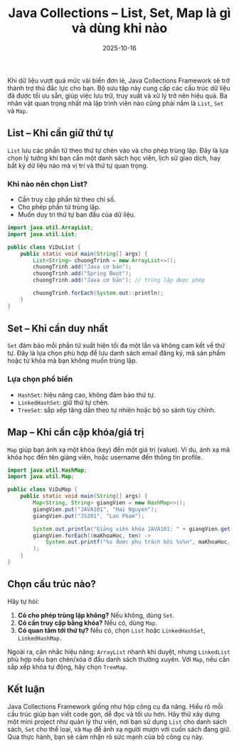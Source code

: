﻿---
title: "Java Collections – List, Set, Map là gì và dùng khi nào"
date: 2025-10-16
draft: false
tags: ["Java", "Lập trình"]
categories: ["Lập trình"]
description: "Giải thích các cấu trúc List, Set, Map trong Java Collections Framework và cách chọn đúng công cụ."
image: "/images/posts/java-collections-co-ban.jpg"
---

Khi dữ liệu vượt quá mức vài biến đơn lẻ, Java Collections Framework sẽ trở thành trợ thủ đắc lực cho bạn. Bộ sưu tập này cung cấp các cấu trúc dữ liệu đã được tối ưu sẵn, giúp việc lưu trữ, truy xuất và xử lý trở nên hiệu quả. Ba nhân vật quan trọng nhất mà lập trình viên nào cũng phải nắm là `List`, `Set` và `Map`.

## List – Khi cần giữ thứ tự

`List` lưu các phần tử theo thứ tự chèn vào và cho phép trùng lặp. Đây là lựa chọn lý tưởng khi bạn cần một danh sách học viên, lịch sử giao dịch, hay bất kỳ dữ liệu nào mà vị trí và thứ tự quan trọng.

### Khi nào nên chọn List?

- Cần truy cập phần tử theo chỉ số.  
- Cho phép phần tử trùng lặp.  
- Muốn duy trì thứ tự ban đầu của dữ liệu.  

```java
import java.util.ArrayList;
import java.util.List;

public class ViDuList {
    public static void main(String[] args) {
        List<String> chuongTrinh = new ArrayList<>();
        chuongTrinh.add("Java cơ bản");
        chuongTrinh.add("Spring Boot");
        chuongTrinh.add("Java cơ bản"); // trùng lặp được phép

        chuongTrinh.forEach(System.out::println);
    }
}
```

## Set – Khi cần duy nhất

`Set` đảm bảo mỗi phần tử xuất hiện tối đa một lần và không cam kết về thứ tự. Đây là lựa chọn phù hợp để lưu danh sách email đăng ký, mã sản phẩm hoặc từ khóa mà bạn không muốn trùng lặp.

### Lựa chọn phổ biến

- `HashSet`: hiệu năng cao, không đảm bảo thứ tự.  
- `LinkedHashSet`: giữ thứ tự chèn.  
- `TreeSet`: sắp xếp tăng dần theo tự nhiên hoặc bộ so sánh tùy chỉnh.  

## Map – Khi cần cặp khóa/giá trị

`Map` giúp bạn ánh xạ một khóa (key) đến một giá trị (value). Ví dụ, ánh xạ mã khóa học đến tên giảng viên, hoặc username đến thông tin profile.

```java
import java.util.HashMap;
import java.util.Map;

public class ViDuMap {
    public static void main(String[] args) {
        Map<String, String> giangVien = new HashMap<>();
        giangVien.put("JAVA101", "Hai Nguyen");
        giangVien.put("JS201", "Lan Pham");

        System.out.println("Giảng viên khóa JAVA101: " + giangVien.get("JAVA101"));
        giangVien.forEach((maKhoaHoc, ten) ->
            System.out.printf("%s được phụ trách bởi %s%n", maKhoaHoc, ten)
        );
    }
}
```

## Chọn cấu trúc nào?

Hãy tự hỏi:

1. **Có cho phép trùng lặp không?** Nếu không, dùng `Set`.  
2. **Có cần truy cập bằng khóa?** Nếu có, dùng `Map`.  
3. **Có quan tâm tới thứ tự?** Nếu có, chọn `List` hoặc `LinkedHashSet`, `LinkedHashMap`.  

Ngoài ra, cân nhắc hiệu năng: `ArrayList` nhanh khi duyệt, nhưng `LinkedList` phù hợp nếu bạn chèn/xóa ở đầu danh sách thường xuyên. Với `Map`, nếu cần sắp xếp khóa tự động, hãy chọn `TreeMap`.

## Kết luận

Java Collections Framework giống như hộp công cụ đa năng. Hiểu rõ mỗi cấu trúc giúp bạn viết code gọn, dễ đọc và tối ưu hơn. Hãy thử xây dựng một mini project như quản lý thư viện, nơi bạn sử dụng `List` cho danh sách sách, `Set` cho thể loại, và `Map` để ánh xạ người mượn với cuốn sách đang giữ. Qua thực hành, bạn sẽ cảm nhận rõ sức mạnh của bộ công cụ này.
